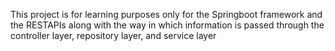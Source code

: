 This project is for learning purposes only for the Springboot framework and the RESTAPIs along with the way in which information is passed through the controller layer, repository layer, and service layer
